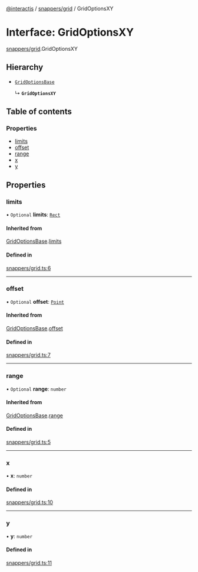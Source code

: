 [@interactjs](../README.md) / [snappers/grid](../modules/snappers_grid.md) / GridOptionsXY

# Interface: GridOptionsXY

[snappers/grid](../modules/snappers_grid.md).GridOptionsXY

## Hierarchy

- [`GridOptionsBase`](snappers_grid.GridOptionsBase.md)

  ↳ **`GridOptionsXY`**

## Table of contents

### Properties

- [limits](snappers_grid.GridOptionsXY.md#limits)
- [offset](snappers_grid.GridOptionsXY.md#offset)
- [range](snappers_grid.GridOptionsXY.md#range)
- [x](snappers_grid.GridOptionsXY.md#x)
- [y](snappers_grid.GridOptionsXY.md#y)

## Properties

### limits

• `Optional` **limits**: [`Rect`](core_types.Rect.md)

#### Inherited from

[GridOptionsBase](snappers_grid.GridOptionsBase.md).[limits](snappers_grid.GridOptionsBase.md#limits)

#### Defined in

[snappers/grid.ts:6](https://github.com/ehtick/interact.js/blob/d3d4746/packages/@interactjs/snappers/grid.ts#L6)

___

### offset

• `Optional` **offset**: [`Point`](core_types.Point.md)

#### Inherited from

[GridOptionsBase](snappers_grid.GridOptionsBase.md).[offset](snappers_grid.GridOptionsBase.md#offset)

#### Defined in

[snappers/grid.ts:7](https://github.com/ehtick/interact.js/blob/d3d4746/packages/@interactjs/snappers/grid.ts#L7)

___

### range

• `Optional` **range**: `number`

#### Inherited from

[GridOptionsBase](snappers_grid.GridOptionsBase.md).[range](snappers_grid.GridOptionsBase.md#range)

#### Defined in

[snappers/grid.ts:5](https://github.com/ehtick/interact.js/blob/d3d4746/packages/@interactjs/snappers/grid.ts#L5)

___

### x

• **x**: `number`

#### Defined in

[snappers/grid.ts:10](https://github.com/ehtick/interact.js/blob/d3d4746/packages/@interactjs/snappers/grid.ts#L10)

___

### y

• **y**: `number`

#### Defined in

[snappers/grid.ts:11](https://github.com/ehtick/interact.js/blob/d3d4746/packages/@interactjs/snappers/grid.ts#L11)

